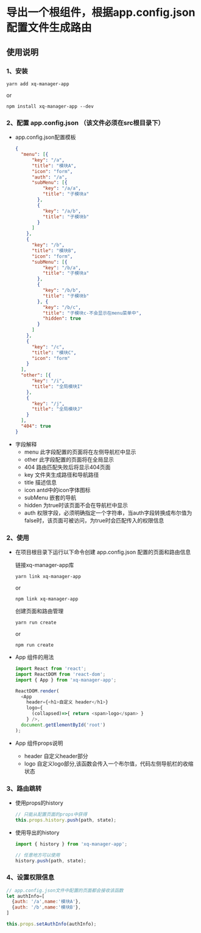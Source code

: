 # 导出一个根组件，根据app.config.json配置文件生成路由

## 使用说明
### 1、安装
```node
yarn add xq-manager-app
```
or
```node
npm install xq-manager-app --dev
```

### 2、配置 app.config.json （该文件必须在src根目录下）
* app.config.json配置模板
  ```json
  {
    "menu": [{
        "key": "/a",
        "title": "模块A",
        "icon": "form",
        "auth": "/a",
        "subMenu": [{
            "key": "/a/a",
            "title": "子模块a"
          },
          {
            "key": "/a/b",
            "title": "子模块b"
          }
        ]
      },
      {
        "key": "/b",
        "title": "模块B",
        "icon": "form",
        "subMenu": [{
            "key": "/b/a",
            "title": "子模块a"
          },
          {
            "key": "/b/b",
            "title": "子模块b"
          }, {
            "key": "/b/c",
            "title": "子模块c-不会显示在menu菜单中",
            "hidden": true
          }
        ]
      },
      {
        "key": "/c",
        "title": "模块C",
        "icon": "form"
      }
    ],
    "other": [{
        "key": "/i",
        "title": "全局模块I"
      },
      {
        "key": "/j",
        "title": "全局模块J"
      }
    ],
    "404": true
  }
  ```
* 字段解释
  * menu 此字段配置的页面将在左侧导航栏中显示
  * other 此字段配置的页面将在全局显示
  * 404 路由匹配失败后将显示404页面
  * key 文件夹生成路径和导航路径
  * title 描述信息
  * icon antd中的icon字体图标
  * subMenu 嵌套的导航
  * hidden 为true时该页面不会在导航栏中显示
  * auth 权限字段，必须明确指定一个字符串，当auth字段转换成布尔值为false时，该页面可被访问，为true时会匹配传入的权限信息


### 2、使用
* 在项目根目录下运行以下命令创建 app.config.json 配置的页面和路由信息
  
  链接xq-manager-app库
  ```node
  yarn link xq-manager-app
  ```
  or

  ```node
  npm link xq-manager-app
  ```

  创建页面和路由管理
  ```node
  yarn run create
  ```
  or

  ```node
  npm run create
  ```
* App 组件的用法

  ```js
  import React from 'react';
  import ReactDOM from 'react-dom';
  import { App } from 'xq-manager-app';

  ReactDOM.render(
    <App
      header={<h1>自定义 header</h1>}
      logo={
        (collapsed)=>{ return <span>logo</span> }
      } />,
    document.getElementById('root')
  );
  ```

* App 组件props说明
  * header 自定义header部分
  * logo 自定义logo部分,该函数会传入一个布尔值，代码左侧导航栏的收缩状态

### 3、路由跳转
* 使用props的history

  ```js
  // 只能从配置页面的props中获得
  this.props.history.push(path, state);
  ```
  
* 使用导出的history

  ```js
  import { history } from 'xq-manager-app';

  // 任意地方可以使用
  history.push(path, state);
  ```

### 4、设置权限信息
  ```js
  // app.config.json文件中配置的页面都会接收该函数
  let authInfo=[
    {auth: '/a',name:'模块A'},
    {auth: '/b',name:'模块B'},
  ]

  this.props.setAuthInfo(authInfo);
  ```